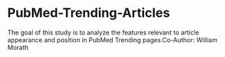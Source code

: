 # PubMed-Trending-Articles
The goal of this study is to analyze the features relevant to article appearance and position in PubMed Trending pages.Co-Author: William Morath
